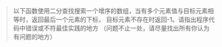 > 以下函数使用二分查找搜索一个增序的数组，当有多个元素值与目标元素相等时，返回最后一个元素的下标，
> 目标元素不存在时返回-1。请指出程序代码中错误或不符最佳实践的地方
（问题不止一处，请尽量找出所有你认为有问题的地方）